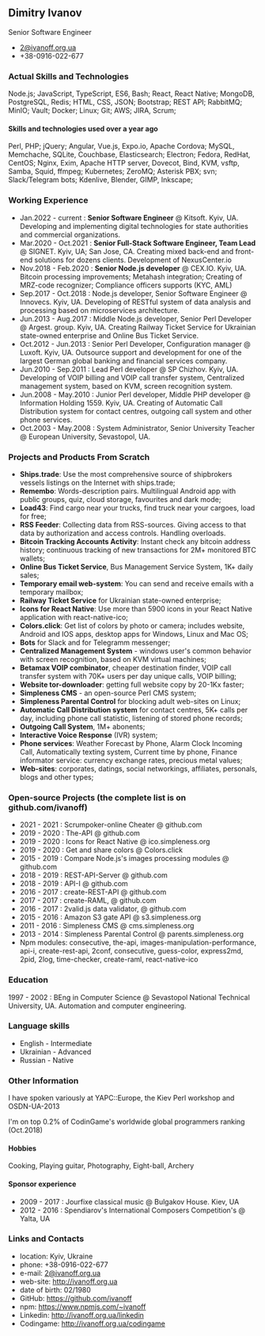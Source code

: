 ## Dimitry Ivanov

Senior Software Engineer

- 2@ivanoff.org.ua
- +38-0916-022-677

### Actual Skills and Technologies
Node.js; JavaScript, TypeScript, ES6, Bash; React, React Native; MongoDB, PostgreSQL, Redis; HTML, CSS, JSON; Bootstrap; REST API; RabbitMQ; MinIO; Vault; Docker; Linux; Git; AWS; JIRA, Scrum;

#### Skills and technologies used over a year ago
Perl, PHP; jQuery; Angular, Vue.js, Expo.io, Apache Cordova; MySQL, Memchache, SQLite, Couchbase, Elasticsearch; Electron; Fedora, RedHat, CentOS; Nginx, Exim, Apache HTTP server, Dovecot, Bind, KVM, vsftp, Samba, Squid, ffmpeg; Kubernetes; ZeroMQ; Asterisk PBX; svn; Slack/Telegram bots; Kdenlive, Blender, GIMP, Inkscape;

### Working Experience
- Jan.2022 - current  : **Senior Software Engineer** @ Kitsoft. Kyiv, UA. Developing and implementing digital technologies for state authorities and commercial organizations.
- Mar.2020 - Oct.2021 : **Senior Full-Stack Software Engineer, Team Lead** @ SIGNET. Kyiv, UA; San Jose, CA. Creating mixed back-end and front-end solutions for dozens clients. Development of NexusCenter.io
- Nov.2018 - Feb.2020 : **Senior Node.js developer** @ CEX.IO. Kyiv, UA. Bitcoin processing improvements; Metahash integration; Creating of MRZ-code recognizer; Compliance officers supports (KYC, AML)
- Sep.2017 - Oct.2018 : Node.js developer, Senior Software Engineer @ Innovecs. Kyiv, UA. Developing of RESTful system of data analysis and processing based on microservices architecture.
- Jun.2013 - Aug.2017 : Middle Node.js developer, Senior Perl Developer @ Argest. group. Kyiv, UA. Creating Railway Ticket Service for Ukrainian state-owned enterprise and Online Bus Ticket Service.
- Oct.2012 - Jun.2013 : Senior Perl Developer, Configuration manager @ Luxoft. Kyiv, UA. Outsource support and development for one of the largest German global banking and financial services company.
- Jun.2010 - Sep.2011 : Lead Perl developer @ SP Chizhov. Kyiv, UA. Developing of VOIP billing and VOIP call transfer system, Centralized management system, based on KVM, screen recognition system.
- Jun.2008 - May.2010 : Junior Perl developer, Middle PHP developer @ Information Holding 1559. Kyiv, UA. Creating of Automatic Call Distribution system for contact centres, outgoing call system and other phone services.
- Oct.2003 - May.2008 : System Administrator, Senior University Teacher @ European University, Sevastopol, UA.

### Projects and Products From Scratch
- **Ships.trade**: Use the most comprehensive source of shipbrokers vessels listings on the Internet with ships.trade;
- **Remembo**: Words-description pairs. Multilingual Android app with public groups, quiz, cloud storage, favourites and dark mode;
- **Load43**: Find cargo near your trucks, find truck near your cargoes, load for free;
- **RSS Feeder**: Collecting data from RSS-sources. Giving access to that data by authorization and access controls. Handling overloads.
- **Bitcoin Tracking Accounts Activity**: Instant check any bitcoin address history; continuous tracking of new transactions for 2M+ monitored BTC wallets;
- **Online Bus Ticket Service**, Bus Management Service System, 1K+ daily sales;
- **Temporary email web-system**: You can send and receive emails with a temporary mailbox;
- **Railway Ticket Service** for Ukrainian state-owned enterprise;
- **Icons for React Native**: Use more than 5900 icons in your React Native application with react-native-ico;
- **Colors.click**: Get list of colors by photo or camera; includes website, Android and IOS apps, desktop apps for Windows, Linux and Mac OS;
- **Bots** for Slack and for Telegramm messenger;
- **Centralized Management System** - windows user's common behavior with screen recognition, based on KVM virtual machines;
- **Betamax VOIP combinator**, cheaper destination finder, VOIP call transfer system with 70K+ users per day unique calls, VOIP billing;
- **Website tor-downloader**: getting full website copy by 20-1Kx faster;
- **Simpleness CMS** - an open-source Perl CMS system;
- **Simpleness Parental Control** for blocking adult web-sites on Linux;
- **Automatic Call Distribution system** for contact centres, 5K+ calls per day, including phone call statistic, listening of stored phone records;
- **Outgoing Call System**, 1M+ abonents;
- **Interactive Voice Response** (IVR) system;
- **Phone services**: Weather Forecast by Phone, Alarm Clock Incoming Call, Automatically texting system, Current time by phone, Finance informator service: currency exchange rates, precious metal values;
- **Web-sites**: corporates, datings, social networkings, affiliates, personals, blogs and other types;

### Open-source Projects (the complete list is on github.com/ivanoff)
- 2021 - 2021 : Scrumpoker-online Cheater @ github.com
- 2019 - 2020 : The-API @ github.com
- 2019 - 2020 : Icons for React Native @ ico.simpleness.org
- 2019 - 2020 : Get and share colors @ Colors.click
- 2015 - 2019 : Compare Node.js's images processing modules @ github.com
- 2018 - 2019 : REST-API-Server @ github.com
- 2018 - 2019 : API-I @ github.com
- 2016 - 2017 : create-REST-API @ github.com
- 2017 - 2017 : create-RAML, @ github.com
- 2016 - 2017 : 2valid.js data validator, @ github.com
- 2015 - 2016 : Amazon S3 gate API @ s3.simpleness.org
- 2011 - 2016 : Simpleness CMS @ cms.simpleness.org
- 2013 - 2014 : Simpleness Parental Control @ parents.simpleness.org
- Npm modules: consecutive, the-api, images-manipulation-performance, api-i, create-rest-api, 2conf, consecutive, guess-color, express2md, 2pid, 2log, time-checker, create-raml, react-native-ico

### Education
1997 - 2002 : BEng in Computer Science @ Sevastopol National Technical University, UA. Automation and computer engineering.

### Language skills
- English - Intermediate
- Ukrainian - Advanced
- Russian - Native

### Other Information

I have spoken variously at YAPC::Europe, the Kiev Perl workshop and OSDN-UA-2013

I'm on top 0.2% of CodinGame's worldwide global programmers ranking (Oct.2018)

#### Hobbies
Cooking, Playing guitar, Photography, Eight-ball, Archery

#### Sponsor experience
- 2009 - 2017 : Jourfixe classical music @ Bulgakov House. Kiev, UA
- 2012 - 2016 : Spendiarov's International Composers Competition's @ Yalta, UA

### Links and Contacts

- location: Kyiv, Ukraine
- phone: +38-0916-022-677
- e-mail: 2@ivanoff.org.ua
- web-site: http://ivanoff.org.ua
- date of birth: 02/1980
- GitHub: https://github.com/ivanoff
- npm: https://www.npmjs.com/~ivanoff
- Linkedin: http://ivanoff.org.ua/linkedin
- Codingame: http://ivanoff.org.ua/codingame
